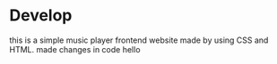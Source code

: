 # Develop
this is a simple music player frontend website made by using CSS and HTML.
made changes in code
hello